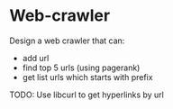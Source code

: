 # Web-crawler

Design a web crawler that can:
- add url
- find top 5 urls (using pagerank)
- get list urls which starts with prefix

TODO: Use libcurl to get hyperlinks by url
